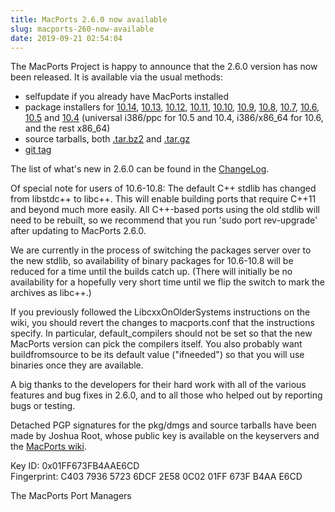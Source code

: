 ```yaml
---
title: MacPorts 2.6.0 now available
slug: macports-260-now-available
date: 2019-09-21 02:54:04
---
```


The MacPorts Project is happy to announce that the 2.6.0 version has now
been released. It is available via the usual methods:

- selfupdate if you already have MacPorts installed
- package installers for [10.14][1], [10.13][2], [10.12][3], [10.11][4], [10.10][5], [10.9][6],
[10.8][7], [10.7][8], [10.6][9], [10.5][10] and [10.4][11] (universal i386/ppc for 10.5 and 10.4,
i386/x86\_64 for 10.6, and the rest x86\_64)
- source tarballs, both [.tar.bz2][12] and [.tar.gz][13]
- [git tag][14]

The list of what's new in 2.6.0 can be found in the [ChangeLog][15].

Of special note for users of 10.6-10.8: The default C++ stdlib has changed from
libstdc++ to libc++. This will enable building ports that require C++11
and beyond much more easily. All C++-based ports using the old stdlib
will need to be rebuilt, so we recommend that you run 'sudo port
rev-upgrade' after updating to MacPorts 2.6.0.

We are currently in the process of switching the packages server over
to the new stdlib, so availability of binary packages
for 10.6-10.8 will be reduced for a time until the builds catch up.
(There will initially be no availability for a hopefully very short time
until we flip the switch to mark the archives as libc++.)

If you previously followed the LibcxxOnOlderSystems instructions on the
wiki, you should revert the changes to macports.conf that the
instructions specify. In particular, default_compilers should not be set
so that the new MacPorts version can pick the compilers itself. You also
probably want buildfromsource to be its default value ("ifneeded") so
that you will use binaries once they are available.

A big thanks to the developers for their hard work with all of the
various features and bug fixes in 2.6.0, and to all those who helped out
by reporting bugs or testing.

Detached PGP signatures for the pkg/dmgs and source tarballs have been
made by Joshua Root, whose public key is available on the keyservers and the
[MacPorts wiki][16].

Key ID: 0x01FF673FB4AAE6CD  
Fingerprint: C403 7936 5723 6DCF 2E58  0C02 01FF 673F B4AA E6CD

The MacPorts Port Managers

[1]: <https://github.com/macports/macports-base/releases/download/v2.6.0/MacPorts-2.6.0-10.14-Mojave.pkg>
[2]: <https://github.com/macports/macports-base/releases/download/v2.6.0/MacPorts-2.6.0-10.13-HighSierra.pkg>
[3]: <https://github.com/macports/macports-base/releases/download/v2.6.0/MacPorts-2.6.0-10.12-Sierra.pkg>
[4]: <https://github.com/macports/macports-base/releases/download/v2.6.0/MacPorts-2.6.0-10.11-ElCapitan.pkg>
[5]: <https://github.com/macports/macports-base/releases/download/v2.6.0/MacPorts-2.6.0-10.10-Yosemite.pkg>
[6]: <https://github.com/macports/macports-base/releases/download/v2.6.0/MacPorts-2.6.0-10.9-Mavericks.pkg>
[7]: <https://github.com/macports/macports-base/releases/download/v2.6.0/MacPorts-2.6.0-10.8-MountainLion.pkg>
[8]: <https://github.com/macports/macports-base/releases/download/v2.6.0/MacPorts-2.6.0-10.7-Lion.pkg>
[9]: <https://github.com/macports/macports-base/releases/download/v2.6.0/MacPorts-2.6.0-10.6-SnowLeopard.pkg>
[10]: <https://github.com/macports/macports-base/releases/download/v2.6.0/MacPorts-2.6.0-10.5-Leopard.dmg>
[11]: <https://github.com/macports/macports-base/releases/download/v2.6.0/MacPorts-2.6.0-10.4-Tiger.dmg>
[12]: <https://github.com/macports/macports-base/releases/download/v2.6.0/MacPorts-2.6.0.tar.bz2>
[13]: <https://github.com/macports/macports-base/releases/download/v2.6.0/MacPorts-2.6.0.tar.gz>
[14]: <https://github.com/macports/macports-base/releases/tag/v2.6.0>
[15]: <https://github.com/macports/macports-base/blob/v2.6.0/ChangeLog>
[16]: <https://trac.macports.org/wiki/jmr>
